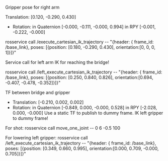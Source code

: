 Gripper pose for right arm  

 Translation: [0.120, -0.290, 0.430]
- Rotation: in Quaternion [-0.000, -0.111, -0.000, 0.994]
            in RPY [-0.001, -0.222, -0.000]

rosservice call /execute_cartesian_ik_trajectory -- "{header: { frame_id: /base_link}, poses: [{position: [0.180, -0.290, 0.430], orientation:[0, 0, 0, 1]}]}"

Service call for left arm IK for reaching the bridge!

 rosservice call /left_execute_cartesian_ik_trajectory -- "{header: { frame_id: /base_link}, poses: [{position: [0.250, 0.840, 0.826], orientation:[0.694, -0.407, -0.478, -0.352]}]}"


TF between bridge and gripper

- Translation: [-0.210, 0.002, 0.002]
- Rotation: in Quaternion [-0.849, 0.000, -0.000, 0.528]
            in RPY [-2.028, 0.000, -0.000]
Use a static TF to publish to dummy frame. IK left gripper to dummy frame!

For shot:
rosservice call move_one_joint -- 0 6 -0.5 100

For lowering left gripper:
rosservice call /left_execute_cartesian_ik_trajectory -- "{header: { frame_id: /base_link}, poses: [{position: [0.349, 0.660, 0.995], orientation:[0.000, 0.709, -0.000, 0.705]}]}"


